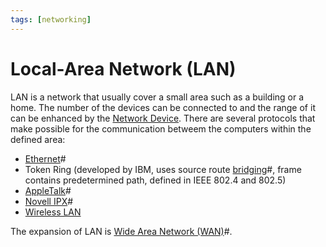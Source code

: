 ```yaml
---
tags: [networking]
---
```


# Local-Area Network (LAN)

LAN is a network that usually cover a small area such as a building or a home.
The number of the devices can be connected to and the range of it can be
enhanced by the [Network Device](202207051821.md). There are several protocols
that make possible for the communication betweem the computers within the
defined area:
- [Ethernet](202207051550.md)#
- Token Ring (developed by IBM, uses source route [bridging](202207051851.md)#, frame contains predetermined path, defined in IEEE 802.4 and 802.5)
- [AppleTalk](202209302314.md)#
- [Novell IPX](202209302315.md)#
- [Wireless LAN](202302161710.md)

The expansion of LAN is [Wide Area Network (WAN)](202207150833.md)#.
